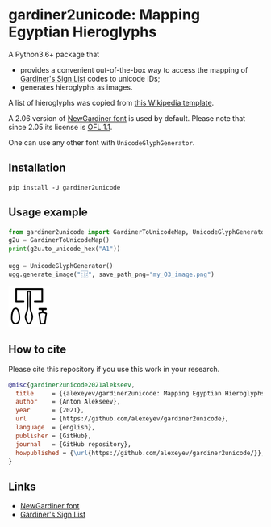 # gardiner2unicode: Mapping Egyptian Hieroglyphs

A Python3.6+ package that 
* provides a convenient out-of-the-box way to access the mapping 
of [Gardiner's Sign List](https://en.wikipedia.org/wiki/Gardiner%27s_sign_list) codes to unicode IDs;
* generates hieroglyphs as images.

A list of hieroglyphs was copied from 
[this Wikipedia template](https://en.wikipedia.org/w/index.php?title=Template:List_of_hieroglyphs&action=edit).

A 2.06 version of [NewGardiner font](https://mjn.host.cs.st-andrews.ac.uk/egyptian/fonts/newgardiner.html) is used
by default. Please note that since 2.05 its license is [OFL 1.1](https://scripts.sil.org/cms/scripts/page.php?item_id=OFL_web).

One can use any other font with `UnicodeGlyphGenerator`.

## Installation

    pip install -U gardiner2unicode

## Usage example

```python
from gardiner2unicode import GardinerToUnicodeMap, UnicodeGlyphGenerator
g2u = GardinerToUnicodeMap()
print(g2u.to_unicode_hex("A1"))

ugg = UnicodeGlyphGenerator()
ugg.generate_image("𓉓", save_path_png="my_O3_image.png")
```

![O3](O3_image.png?raw=true "Generated O3 image: a combination of a house, an oar, a tall loaf and a beer jug.")

## How to cite

Please cite this repository if you use this work in your research.

```bibtex
@misc{gardiner2unicode2021alekseev,
  title     = {{alexeyev/gardiner2unicode: Mapping Egyptian Hieroglyphs}},
  author    = {Anton Alekseev}, 
  year      = {2021},
  url       = {https://github.com/alexeyev/gardiner2unicode},
  language  = {english},
  publisher = {GitHub}, 
  journal   = {GitHub repository},  
  howpublished = {\url{https://github.com/alexeyev/gardiner2unicode/}}, 
}
```

## Links

* [NewGardiner font](https://mjn.host.cs.st-andrews.ac.uk/egyptian/fonts/newgardiner.html)
* [Gardiner's Sign List](https://en.wikipedia.org/wiki/Gardiner%27s_sign_list)
